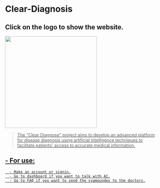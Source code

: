 # **Clear-Diagnosis**

## **Click on the logo to show the website.**

<a href = "https://clear-diagnosis.netlify.app/"><img src= './static/images/Logo PNG-01.png' width="300" > 

> The "Clear Diagnose" project aims to develop an advanced platform for disease diagnosis using artificial intelligence techniques to facilitate patients' access to accurate medical information.

## - For use: 
      - Make an account or signin.
      - Go to dashboard if you want to talk with AI.
      - Go to FAQ if you want to send the syamoundes to the doctors.

